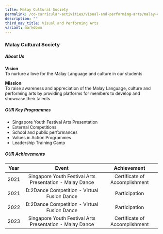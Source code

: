 ```yaml
---
title: Malay Cultural Society
permalink: /co-curricular-activities/visual-and-performing-arts/malay-cultural-society/
description: ""
third_nav_title: Visual and Performing Arts
variant: markdown
---
```

### Malay Cultural Society
##### About Us

**Vision**<br>To nurture a love for the Malay Language and culture in our students

**Mission**<br>To raise awareness and appreciation of the Malay Language, culture and performing arts by providing platforms for members to develop and showcase their talents

##### OUR Key Programmes

*   Singapore Youth Festival Arts Presentation
*   External Competitions
*   School and public performances
*   Values in Action Programmes
*   Leadership Training Camp

##### OUR Achievements

| Year | Event | Achievement |
|:---:|:---:|:---:|
| 2021 | Singapore Youth Festival Arts Presentation - Malay Dance | Certificate of Accomplishment |
| 2021 | D:2Dance Competition - Virtual Fusion Dance | Participation |
| 2022 | D:2Dance Competition - Virtual Fusion Dance | Participation |
| 2023 | Singapore Youth Festival Arts Presentation - Malay Dance | Certificate of Accomplishment |